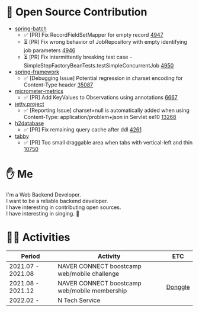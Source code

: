 # 🐙 Open Source Contribution

- [spring-batch](https://github.com/spring-projects/spring-batch)
  - ✅ [PR] Fix RecordFieldSetMapper for empty record [4947](https://github.com/spring-projects/spring-batch/pull/4947)
  - ⏳ [PR] Fix wrong behavior of JobRepository with empty identifying job parameters [4946](https://github.com/spring-projects/spring-batch/pull/4946)
  - ⏳ [PR] Fix intermittently breaking test case - SimpleStepFactoryBeanTests.testSimpleConcurrentJob [4950](https://github.com/spring-projects/spring-batch/pull/4950)
- [spring-framework](https://github.com/spring-projects/spring-framework)
  - ✅ [Debugging Issue] Potential regression in charset encoding for Content-Type header [35087](https://github.com/spring-projects/spring-framework/issues/35087)
- [micrometer-metrics](https://github.com/micrometer-metrics/micrometer)
  - ✅ [PR] Add KeyValues to Observations using annotations [6667](https://github.com/micrometer-metrics/micrometer/pull/6667)
- [jetty.project](https://github.com/jetty/jetty.project)
  - ✅ [Reporting Issue] charset=null is automatically added when using Content-Type: application/problem+json in Servlet ee10  [13268](https://github.com/jetty/jetty.project/issues/13268)
- [h2database](https://github.com/h2database/h2database)
  - ✅ [PR] Fix remaining query cache after ddl [4261](https://github.com/h2database/h2database/pull/4261)
- [tabby](https://github.com/Eugeny/tabby)
  - ✅ [PR] Too small draggable area when tabs with vertical-left and thin [10750](https://github.com/Eugeny/tabby/pull/10750)

# ✋ Me

I'm a Web Backend Developer.   
I want to be a reliable backend developer.   
I have interesting in contributing open sources.   
I have interesting in singing. 🎤

# 🚴‍♂️ Activities

|Period|Activity|ETC|
|------|---|---|
|2021.07 - 2021.08|NAVER CONNECT boostcamp web/mobile challenge||
|2021.08 - 2021.12|NAVER CONNECT boostcamp web/mobile membership|[Donggle](https://github.com/boostcampwm-2021/Web11-Donggle)|
|2022.02 - |N Tech Service||
